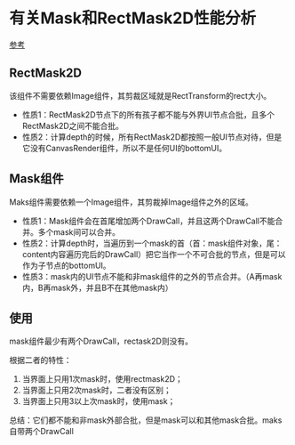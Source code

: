 # 有关Mask和RectMask2D性能分析

[参考]("https://blog.csdn.net/qq_40093529/article/details/85230487")

## RectMask2D

该组件不需要依赖Image组件，其剪裁区域就是RectTransform的rect大小。

* 性质1：RectMask2D节点下的所有孩子都不能与外界UI节点合批，且多个RectMask2D之间不能合批。
* 性质2：计算depth的时候，所有RectMask2D都按照一般UI节点对待，但是它没有CanvasRender组件，所以不是任何UI的bottomUI。

## Mask组件

Maks组件需要依赖一个Image组件，其剪裁掉Image组件之外的区域。

* 性质1：Mask组件会在首尾增加两个DrawCall，并且这两个DrawCall不能合并。多个mask间可以合并。
* 性质2：计算depth时，当遍历到一个mask的首（首：mask组件对象，尾：content内容遍历完后的DrawCall）把它当作一个不可合批的节点，但是可以作为子节点的bottomUI。
* 性质3：mask内的UI节点不能和非mask组件的之外的节点合并。（A再mask内，B再mask外，并且B不在其他mask内）

## 使用

mask组件最少有两个DrawCall，rectask2D则没有。  

根据二者的特性：

1. 当界面上只用1次mask时，使用rectmask2D；
2. 当界面上只用2次mask时，二者没有区别；
3. 当界面上只用3以上次mask时，使用mask； 

总结：它们都不能和非mask外部合批，但是mask可以和其他mask合批。maks自带两个DrawCall
